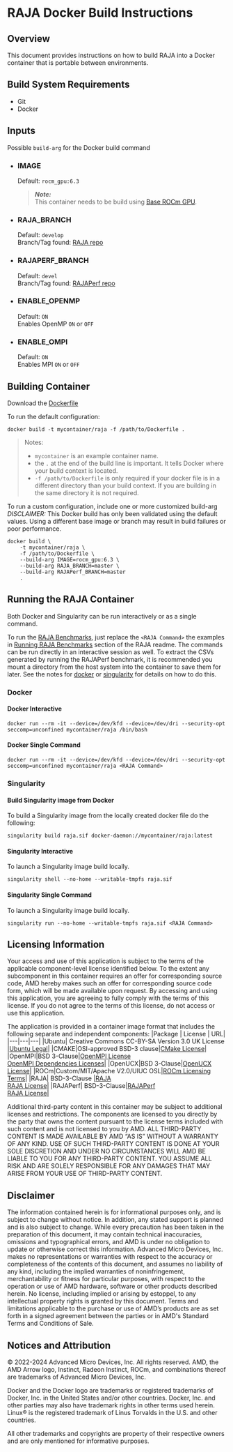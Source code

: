 # RAJA Docker Build Instructions 

## Overview
This document provides instructions on how to build RAJA into a Docker container that is portable between environments.

## Build System Requirements
- Git
- Docker

## Inputs
Possible `build-arg` for the Docker build command  

- ### IMAGE
    Default: `rocm_gpu:6.3`  
    > ***Note:***  
    >  This container needs to be build using [Base ROCm GPU](/base-gpu-mpi-rocm-docker/Dockerfile).

- ### RAJA_BRANCH
    Default: `develop`  
    Branch/Tag found: [RAJA repo]( https://github.com/LLNL/raja.git)

- ### RAJAPERF_BRANCH
    Default: `devel`  
    Branch/Tag found: [RAJAPerf repo]( https://github.com/LLNL/rajaperf.git)
- ### ENABLE_OPENMP
    Default: `ON`  
    Enables OpenMP `ON` or `OFF`

- ### ENABLE_OMPI
    Default: `ON`  
    Enables MPI `ON` or `OFF`


## Building Container
Download the [Dockerfile](/RAJA/docker/Dockerfile)

To run the default configuration:
```
docker build -t mycontainer/raja -f /path/to/Dockerfile . 
```
> Notes:  
>- `mycontainer` is an example container name.
>- the `.` at the end of the build line is important. It tells Docker where your build context is located.
>- `-f /path/to/Dockerfile` is only required if your docker file is in a different directory than your build context. If you are building in the same directory it is not required. 

To run a custom configuration, include one or more customized build-arg  
*DISCLAIMER:* This Docker build has only been validated using the default values. Using a different base image or branch may result in build failures or poor performance.  
```
docker build \
    -t mycontainer/raja \
    -f /path/to/Dockerfile \
    --build-arg IMAGE=rocm_gpu:6.3 \
    --build-arg RAJA_BRANCH=master \
    --build-arg RAJAPerf_BRANCH=master
    . 
```

## Running the RAJA Container
Both Docker and Singularity can be run interactively or as a single command.

To run the [RAJA Benchmarks](/raja/README.md#running-raja-benchmarks), just replace the `<RAJA Command>` the examples in [Running RAJA Benchmarks](/raja/README.md#running-raja-benchmarks) section of the RAJA readme. The commands can be run directly in an interactive session as well. To extract the CSVs generated by running the RAJAPerf benchmark, it is recommended you mount a directory from the host system into the container to save them for later. See the notes for [docker](/base-gpu-mpi-rocm-docker/README.md#docker) or [singularity](/base-gpu-mpi-rocm-docker/README.md#singularity) for details on how to do this. 

### Docker  
#### Docker Interactive
```
docker run --rm -it --device=/dev/kfd --device=/dev/dri --security-opt seccomp=unconfined mycontainer/raja /bin/bash
```
#### Docker Single Command
```
docker run --rm -it --device=/dev/kfd --device=/dev/dri --security-opt seccomp=unconfined mycontainer/raja <RAJA Command>
```

### Singularity  
#### Build Singularity image from Docker
To build a Singularity image from the locally created docker file do the following:
```
singularity build raja.sif docker-daemon://mycontainer/raja:latest
```

#### Singularity Interactive
To launch a Singularity image build locally.
```
singularity shell --no-home --writable-tmpfs raja.sif
```

#### Singularity Single Command
To launch a Singularity image build locally.
```
singularity run --no-home --writable-tmpfs raja.sif <RAJA Command>
```


## Licensing Information
Your access and use of this application is subject to the terms of the applicable component-level license identified below. To the extent any subcomponent in this container requires an offer for corresponding source code, AMD hereby makes such an offer for corresponding source code form, which will be made available upon request. By accessing and using this application, you are agreeing to fully comply with the terms of this license. If you do not agree to the terms of this license, do not access or use this application.

The application is provided in a container image format that includes the following separate and independent components:
|Package | License | URL|
|---|---|---|
|Ubuntu| Creative Commons CC-BY-SA Version 3.0 UK License |[Ubuntu Legal](https://ubuntu.com/legal)|
|CMAKE|OSI-approved BSD-3 clause|[CMake License](https://cmake.org/licensing/)|
|OpenMPI|BSD 3-Clause|[OpenMPI License](https://www-lb.open-mpi.org/community/license.php)<br /> [OpenMPI Dependencies Licenses](https://docs.open-mpi.org/en/v5.0.x/license/index.html)|
|OpenUCX|BSD 3-Clause|[OpenUCX License](https://openucx.org/license/)|
|ROCm|Custom/MIT/Apache V2.0/UIUC OSL|[ROCm Licensing Terms](https://rocm.docs.amd.com/en/latest/about/license.html)|
|RAJA| BSD-3-Clause |[RAJA](https://github.com/LLNL/raja)<br >[RAJA License](https://github.com/LLNL/raja?tab=BSD-3-Clause-1-ov-file#readme)|
|RAJAPerf| BSD-3-Clause|[RAJAPerf](https://github.com/LLNL/rajaperf)<br >[RAJA License](https://github.com/LLNL/rajaperf?tab=BSD-3-Clause-1-ov-file#readme)|


Additional third-party content in this container may be subject to additional licenses and restrictions. The components are licensed to you directly by the party that owns the content pursuant to the license terms included with such content and is not licensed to you by AMD. ALL THIRD-PARTY CONTENT IS MADE AVAILABLE BY AMD “AS IS” WITHOUT A WARRANTY OF ANY KIND. USE OF SUCH THIRD-PARTY CONTENT IS DONE AT YOUR SOLE DISCRETION AND UNDER NO CIRCUMSTANCES WILL AMD BE LIABLE TO YOU FOR ANY THIRD-PARTY CONTENT. YOU ASSUME ALL RISK AND ARE SOLELY RESPONSIBLE FOR ANY DAMAGES THAT MAY ARISE FROM YOUR USE OF THIRD-PARTY CONTENT.

## Disclaimer
The information contained herein is for informational purposes only, and is subject to change without notice. In addition, any stated support is planned and is also subject to change. While every precaution has been taken in the preparation of this document, it may contain technical inaccuracies, omissions and typographical errors, and AMD is under no obligation to update or otherwise correct this information. Advanced Micro Devices, Inc. makes no representations or warranties with respect to the accuracy or completeness of the contents of this document, and assumes no liability of any kind, including the implied warranties of noninfringement, merchantability or fitness for particular purposes, with respect to the operation or use of AMD hardware, software or other products described herein. No license, including implied or arising by estoppel, to any intellectual property rights is granted by this document. Terms and limitations applicable to the purchase or use of AMD’s products are as set forth in a signed agreement between the parties or in AMD's Standard Terms and Conditions of Sale.

## Notices and Attribution
© 2022-2024 Advanced Micro Devices, Inc. All rights reserved. AMD, the AMD Arrow logo, Instinct, Radeon Instinct, ROCm, and combinations thereof are trademarks of Advanced Micro Devices, Inc.

Docker and the Docker logo are trademarks or registered trademarks of Docker, Inc. in the United States and/or other countries. Docker, Inc. and other parties may also have trademark rights in other terms used herein. Linux® is the registered trademark of Linus Torvalds in the U.S. and other countries.

All other trademarks and copyrights are property of their respective owners and are only mentioned for informative purposes.
